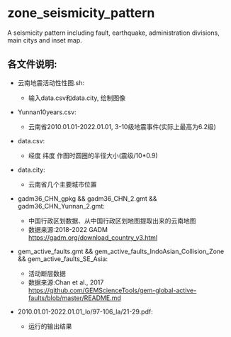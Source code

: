 # zone_seismicity_pattern
A seismicity pattern including fault, earthquake, administration divisions, main citys and inset map.

## 各文件说明:
* 云南地震活动性性图.sh:	
 	+ 输入data.csv和data.city, 绘制图像

* Yunnan10years.csv:
	+ 云南省2010.01.01-2022.01.01, 3-10级地震事件(实际上最高为6.2级)

* data.csv:
    + 经度 纬度 作图时圆圈的半径大小(震级/10*0.9)

* data.city:
    + 云南省几个主要城市位置


* gadm36_CHN_gpkg && gadm36_CHN_2.gmt && gadm36_CHN_Yunnan_2.gmt:
    + 中国行政区划数据、从中国行政区划地图提取出来的云南地图
    + 数据来源:2018-2022 GADM https://gadm.org/download_country_v3.html

* gem_active_faults.gmt && gem_active_faults_IndoAsian_Collision_Zone && gem_active_faults_SE_Asia:
    + 活动断层数据
    + 数据来源:Chan et al., 2017 https://github.com/GEMScienceTools/gem-global-active-faults/blob/master/README.md


* 2010.01.01-2022.01.01_lo/97-106_la/21-29.pdf:
    + 运行的输出结果
